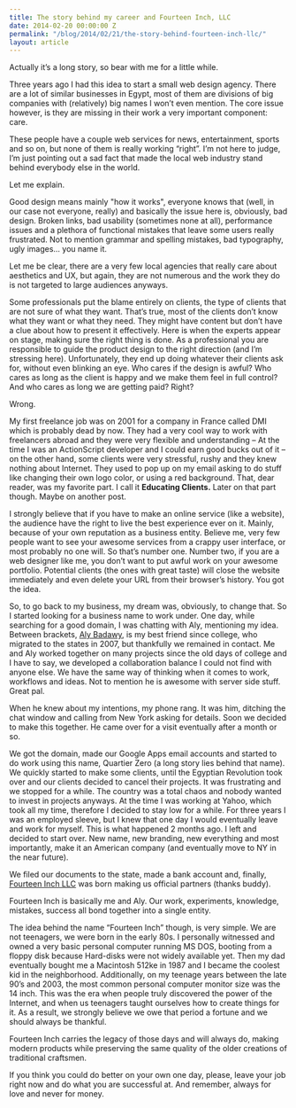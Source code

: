 ```yaml
---
title: The story behind my career and Fourteen Inch, LLC
date: 2014-02-20 00:00:00 Z
permalink: "/blog/2014/02/21/the-story-behind-fourteen-inch-llc/"
layout: article
---
```


Actually it’s a long story, so bear with me for a little while. 

Three years ago I had this idea to start a small web design agency. There are a lot of similar businesses in Egypt, most of them are divisions of big companies with (relatively) big names I won’t even mention. The core issue however, is they are missing in their work a very important component: care.

These people have a couple web services for news, entertainment, sports and so on, but none of them is really working “right”. I’m not here to judge, I’m just pointing out a sad fact that made the local web industry stand behind everybody else in the world.

Let me explain.

Good design means mainly "how it works", everyone knows that (well, in our case not everyone, really) and basically the issue here is, obviously, bad design. Broken links, bad usability (sometimes none at all), performance issues and a plethora of functional mistakes that leave some users really frustrated. Not to mention grammar and spelling mistakes, bad typography, ugly images... you name it.

Let me be clear, there are a very few local agencies that really care about aesthetics and UX, but again, they are not numerous and the work they do is not targeted to large audiences anyways.

Some professionals put the blame entirely on clients, the type of clients that are not sure of what they want. That’s true, most of the clients don’t know what they want or what they need. They might have content but don’t have a clue about how to present it effectively. Here is when the experts appear on stage, making sure the right thing is done. As a professional you are responsible to guide the product design to the right direction (and I’m stressing here). Unfortunately, they end up doing whatever their clients ask for, without even blinking an eye. Who cares if the design is awful? Who cares as long as the client is happy and we make them feel in full control? And who cares as long we are getting paid? Right?

Wrong.

My first freelance job was on 2001 for a company in France called DMI which is probably dead by now. They had a very cool way to work with freelancers abroad and they were very flexible and understanding – At the time I was an ActionScript developer and I could earn good bucks out of it – on the other hand, some clients were very stressful, rushy and they knew nothing about Internet. They used to pop up on my email asking to do stuff like changing their own logo color, or using a red background. That, dear reader, was my favorite part. I call it **Educating Clients.** Later on that part though. Maybe on another post. 

I strongly believe that if you have to make an online service (like a website), the audience have the right to live the best experience ever on it. Mainly, because of your own reputation as a business entity. Believe me, very few people want to see your awesome services from a crappy user interface, or most probably no one will. So that’s number one. Number two, if you are a web designer like me, you don’t want to put awful work on your awesome portfolio. Potential clients (the ones with great taste) will close the website immediately and even delete your URL from their browser’s history. You got the idea.

So, to go back to my business, my dream was, obviously, to change that. So I started looking for a business name to work under. One day, while searching for a good domain, I was chatting with Aly, mentioning my idea. Between brackets, [Aly Badawy](http://alybadawy.com), is my best friend since college, who migrated to the states in 2007, but thankfully we remained in contact. Me and Aly worked together on many projects since the old days of college and I have to say, we developed a collaboration balance I could not find with anyone else. We have the same way of thinking when it comes to work, workflows and ideas. Not to mention he is awesome with server side stuff. Great pal.

When he knew about my intentions, my phone rang. It was him, ditching the chat window and calling from New York asking for details. Soon we decided to make this together. He came over for a visit eventually after a month or so.

We got the domain, made our Google Apps email accounts and started to do work using this name, Quartier Zero (a long story lies behind that name). We quickly started to make some clients, until the Egyptian Revolution took over and our clients decided to cancel their projects. It was frustrating and we stopped for a while. The country was a total chaos and nobody wanted to invest in projects anyways. At the time I was working at Yahoo, which took all my time, therefore I decided to stay low for a while. For three years I was an employed sleeve, but I knew that one day I would eventually leave and work for myself. This is what happened 2 months ago. I left and decided to start over. New name, new branding, new everything and most importantly, make it an American company (and eventually move to NY in the near future). 

We filed our documents to the state, made a bank account and, finally, [Fourteen Inch LLC](http://fourteeninch.com) was born making us official partners (thanks buddy).

Fourteen Inch is basically me and Aly. Our work, experiments, knowledge, mistakes, success all bond together into a single entity.

The idea behind the name “Fourteen Inch” though, is very simple. We are not teenagers, we were born in the early 80s. I personally witnessed and owned a very basic personal computer running MS DOS, booting from a floppy disk because Hard-disks were not widely available yet. Then my dad eventually bought me a Macintosh 512ke in 1987 and I became the coolest kid in the neighborhood. Additionally, on my teenage years between the late 90’s and 2003, the most common personal computer monitor size was the 14 inch. This was the era when people truly discovered the power of the Internet, and when us teenagers taught ourselves how to create things for it. As a result, we strongly believe we owe that period a fortune and we should always be thankful.

Fourteen Inch carries the legacy of those days and will always do, making modern products while preserving the same quality of the older creations of traditional craftsmen.

If you think you could do better on your own one day, please, leave your job right now and do what you are successful at. And remember, always for love and never for money.